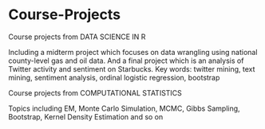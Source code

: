 # Course-Projects
Course projects from DATA SCIENCE IN R

Including a midterm project which focuses on data wrangling using national county-level gas and oil data. And a final project which is an analysis of Twitter activity and sentiment on Starbucks. Key words: twitter mining, text mining, sentiment analysis, ordinal logistic regression, bootstrap

Course projects from COMPUTATIONAL STATISTICS

Topics including EM, Monte Carlo Simulation, MCMC, Gibbs Sampling, Bootstrap, Kernel Density Estimation and so on
